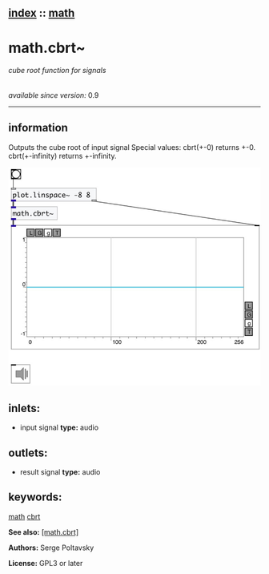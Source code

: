 [index](index.html) :: [math](category_math.html)
---

# math.cbrt~

###### cube root function for signals

*available since version:* 0.9

---


## information
Outputs the cube root of input signal
Special values:
cbrt(+-0) returns +-0.
cbrt(+-infinity) returns +-infinity.



[![example](../examples/img/math.cbrt~.jpg)](../examples/pd/math.cbrt~.pd)









## inlets:

* input signal 
__type:__ audio<br>



## outlets:

* result signal
__type:__ audio<br>



## keywords:

[math](keywords/math.html)
[cbrt](keywords/cbrt.html)



**See also:**
[\[math.cbrt\]](math.cbrt.html)




**Authors:** Serge Poltavsky




**License:** GPL3 or later





